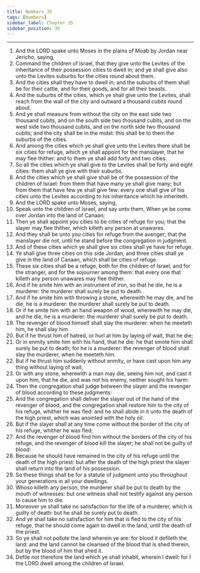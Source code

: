 ```yaml
---
title: Numbers 35
tags: [Numbers]
sidebar_label: Chapter 35
sidebar_position: 35
---
```


---
1. And the LORD spake unto Moses in the plains of Moab by Jordan near Jericho, saying,
2. Command the children of Israel, that they give unto the Levites of the inheritance of their possession cities to dwell in; and ye shall give also unto the Levites suburbs for the cities round about them.
3. And the cities shall they have to dwell in; and the suburbs of them shall be for their cattle, and for their goods, and for all their beasts.
4. And the suburbs of the cities, which ye shall give unto the Levites, shall reach from the wall of the city and outward a thousand cubits round about.
5. And ye shall measure from without the city on the east side two thousand cubits, and on the south side two thousand cubits, and on the west side two thousand cubits, and on the north side two thousand cubits; and the city shall be in the midst: this shall be to them the suburbs of the cities.
6. And among the cities which ye shall give unto the Levites there shall be six cities for refuge, which ye shall appoint for the manslayer, that he may flee thither: and to them ye shall add forty and two cities.
7. So all the cities which ye shall give to the Levites shall be forty and eight cities: them shall ye give with their suburbs.
8. And the cities which ye shall give shall be of the possession of the children of Israel: from them that have many ye shall give many; but from them that have few ye shall give few: every one shall give of his cities unto the Levites according to his inheritance which he inheriteth.
9. And the LORD spake unto Moses, saying,
10. Speak unto the children of Israel, and say unto them, When ye be come over Jordan into the land of Canaan;
11. Then ye shall appoint you cities to be cities of refuge for you; that the slayer may flee thither, which killeth any person at unawares.
12. And they shall be unto you cities for refuge from the avenger; that the manslayer die not, until he stand before the congregation in judgment.
13. And of these cities which ye shall give six cities shall ye have for refuge.
14. Ye shall give three cities on this side Jordan, and three cities shall ye give in the land of Canaan, which shall be cities of refuge.
15. These six cities shall be a refuge, both for the children of Israel, and for the stranger, and for the sojourner among them: that every one that killeth any person unawares may flee thither.
16. And if he smite him with an instrument of iron, so that he die, he is a murderer: the murderer shall surely be put to death.
17. And if he smite him with throwing a stone, wherewith he may die, and he die, he is a murderer: the murderer shall surely be put to death.
18. Or if he smite him with an hand weapon of wood, wherewith he may die, and he die, he is a murderer: the murderer shall surely be put to death.
19. The revenger of blood himself shall slay the murderer: when he meeteth him, he shall slay him.
20. But if he thrust him of hatred, or hurl at him by laying of wait, that he die;
21. Or in enmity smite him with his hand, that he die: he that smote him shall surely be put to death; for he is a murderer: the revenger of blood shall slay the murderer, when he meeteth him.
22. But if he thrust him suddenly without enmity, or have cast upon him any thing without laying of wait,
23. Or with any stone, wherewith a man may die, seeing him not, and cast it upon him, that he die, and was not his enemy, neither sought his harm:
24. Then the congregation shall judge between the slayer and the revenger of blood according to these judgments:
25. And the congregation shall deliver the slayer out of the hand of the revenger of blood, and the congregation shall restore him to the city of his refuge, whither he was fled: and he shall abide in it unto the death of the high priest, which was anointed with the holy oil.
26. But if the slayer shall at any time come without the border of the city of his refuge, whither he was fled;
27. And the revenger of blood find him without the borders of the city of his refuge, and the revenger of blood kill the slayer; he shall not be guilty of blood:
28. Because he should have remained in the city of his refuge until the death of the high priest: but after the death of the high priest the slayer shall return into the land of his possession.
29. So these things shall be for a statute of judgment unto you throughout your generations in all your dwellings.
30. Whoso killeth any person, the murderer shall be put to death by the mouth of witnesses: but one witness shall not testify against any person to cause him to die.
31. Moreover ye shall take no satisfaction for the life of a murderer, which is guilty of death: but he shall be surely put to death.
32. And ye shall take no satisfaction for him that is fled to the city of his refuge, that he should come again to dwell in the land, until the death of the priest.
33. So ye shall not pollute the land wherein ye are: for blood it defileth the land: and the land cannot be cleansed of the blood that is shed therein, but by the blood of him that shed it.
34. Defile not therefore the land which ye shall inhabit, wherein I dwell: for I the LORD dwell among the children of Israel.